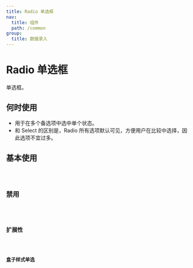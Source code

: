 ```yaml
---
title: Radio 单选框
nav:
  title: 组件
  path: /common
group:
  title: 数据录入
---
```


# Radio 单选框

单选框。

## 何时使用

- 用于在多个备选项中选中单个状态。
- 和 Select 的区别是，Radio 所有选项默认可见，方便用户在比较中选择，因此选项不宜过多。

## 基本使用

<code src="./demos/index1.tsx" />

## 禁用

<code src="./demos/index2.tsx" />

## 扩展性

<code src="./demos/index3.tsx" />

## 盒子样式单选

<code src="./demos/index4.tsx" />

<API/>
